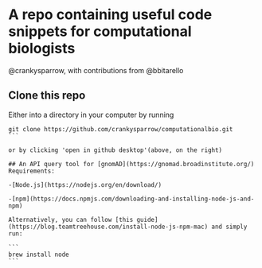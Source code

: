 # A repo containing useful code snippets for computational biologists

@crankysparrow, with contributions from @bbitarello

## Clone this repo

Either into a directory in your computer by running

````
git clone https://github.com/crankysparrow/computationalbio.git
```

or by clicking 'open in github desktop'(above, on the right)

## An API query tool for [gnomAD](https://gnomad.broadinstitute.org/)
Requirements:

-[Node.js](https://nodejs.org/en/download/) 

-[npm](https://docs.npmjs.com/downloading-and-installing-node-js-and-npm)

Alternatively, you can follow [this guide](https://blog.teamtreehouse.com/install-node-js-npm-mac) and simply run:

```
brew install node
```


